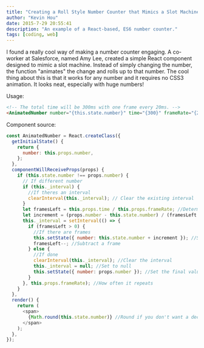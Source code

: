 ```yaml
---
title: "Creating a Roll Style Number Counter that Mimics a Slot Machine"
author: "Kevin Hou"
date: 2015-7-29 20:55:41
description: "An example of a React-based, ES6 number counter."
tags: [coding, web]
---
```


I found a really cool way of making a number counter engaging. A co-worker at Salesforce, named Amy Lee, created a simple React component designed to mimic a slot machine. Instead of simply changing the number, the function "animates" the change and rolls up to that number. The cool thing about this is that it works for any number and it requires no CSS3 animation. It looks neat, especially with huge numbers!

Usage:

```html
<!-- The total time will be 300ms with one frame every 20ms. -->
<AnimatedNumber number="{this.state.number}" time="{300}" frameRate="{20}" />
```

Component source:

```javascript
const AnimatedNumber = React.createClass({
  getInitialState() {
    return {
      number: this.props.number,
    };
  },
  componentWillReceiveProps(props) {
    if (this.state.number !== props.number) {
      // If different number
      if (this._interval) {
        //If theres an interval
        clearInterval(this._interval); // Clear the existing interval
      }
      let framesLeft = this.props.time / this.props.frameRate; //Determine frame rate
      let increment = (props.number - this.state.number) / (framesLeft + 1); //Determine increment per frame
      this._interval = setInterval(() => {
        if (framesLeft > 0) {
          //If there are frames
          this.setState({ number: this.state.number + increment }); //Set new number
          framesLeft--; //Subtract a frame
        } else {
          //If done
          clearInterval(this._interval); //Clear the interval
          this._interval = null; //Set to null
          this.setState({ number: props.number }); //Set the final value to the exact value just in case
        }
      }, this.props.frameRate); //How often it repeats
    }
  },
  render() {
    return (
      <span>
        {Math.round(this.state.number)} //Round if you don't want a decimal
      </span>
    );
  },
});
```
